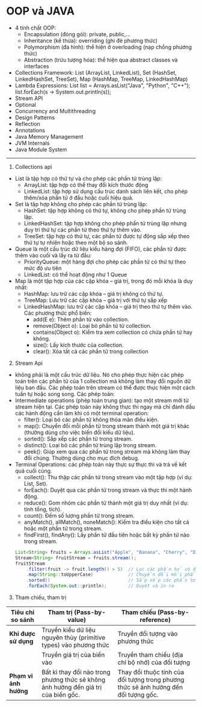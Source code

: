 # OOP và JAVA
- 4 tính chất OOP: 
    - Encapsulation (đóng gói): private, public,...
    - Inheritance (kế thừa): overriding (ghi đè phương thức)
    - Polymorphism (đa hình): thể hiện ở overloading (nạp chồng phương thức)
    - Abstraction (trừu tượng hóa): thể hiện qua abstract classes và interfaces
-  Collections Framework: List (ArrayList, LinkedList), Set (HashSet, LinkedHashSet, TreeSet), Map (HashMap, TreeMap, LinkedHashMap)
-  Lambda Expressions: List<String> list = Arrays.asList("Java", "Python", "C++"); list.forEach(s -> System.out.println(s));
- Stream API
- Optional
- Concurrency and Multithreading
- Design Patterns
- Reflection
- Annotations
- Java Memory Management
- JVM Internals
- Java Module System

-------

1. Collections api
- List là tập hợp có thứ tự và cho phép các phần tử trùng lặp: 
    + ArrayList: tập hợp có thể thay đổi kích thước động
    + LinkedList: tập hợp sử dụng cấu trúc danh sách liên kết, cho phép thêm/xóa phần tử  ở đầu hoặc cuối hiệu quả.
- Set là tập hợp không cho phép các phần tử trùng lặp:
    + HashSet: tập hợp không có thứ tự, không cho phép phần tử trùng  lặp.
    + LinkedHashSet: tập hợp không cho phép phần tử trùng lặp nhưng duy trì thứ tự các phần tử theo thứ tự thêm vào.
    + TreeSet: tập hợp có thứ tự, các phần tử được tự động sắp xếp theo thứ tự tự nhiên hoặc theo một bộ so sánh.
- Queue là một cấu trúc dữ liệu kiểu hàng đợi (FIFO), các phần tử được thêm vào cuối và lấy ra từ đầu: 
    + PriorityQueue: một hàng đợi cho phép các phần tử có thứ tự theo mức độ ưu tiên
    + LinkedList: có thể hoạt động như 1 Queue
- Map là một tập hợp của các cặp khóa – giá trị, trong đó mỗi khóa là duy nhất:
    + HashMap: lưu trữ các cặp khóa – giá trị không có thứ tự.
    + TreeMap: Lưu trữ các cặp khóa – giá trị với thứ tự sắp xếp
    + LinkedHashMap: lưu trữ các cặp khóa – giá trị theo thứ tự thêm vào.
Các phương thức phổ biến:
        - add(E e): Thêm phần tử vào collection.
        - remove(Object o): Loại bỏ phần tử từ collection.
        - contains(Object o): Kiểm tra xem collection có chứa phần tử hay không.
        - size(): Lấy kích thước của collection.
        - clear(): Xóa tất cả các phần tử trong collection 
2. Stream Api
- không phải là một cấu trúc dữ liệu. Nó cho phép thực hiện các phép toán trên các phần tử của 1 collection mà không làm thay đổi nguồn dữ liệu ban đầu. Các phép toán trên stream có thể được thực hiện một cách tuần tự hoặc song song. Các phép toán:
- Intermediate operations (phép toán trung gian): tạo một stream mới từ stream hiện tại. Các phép toán này không thực thi ngay mà chỉ đánh dấu các hành động cần làm khi có một terminal operation:
    - filter(): Loại bỏ các phần tử không thỏa mãn điều kiện.
    - map(): Chuyển đổi mỗi phần tử trong stream thành một giá trị khác (thường dùng cho việc biến đổi kiểu dữ liệu).
    - sorted(): Sắp xếp các phần tử trong stream.
    - distinct(): Loại bỏ các phần tử trùng lặp trong stream.
    - peek(): Giúp xem qua các phần tử trong stream mà không làm thay đổi chúng. Thường dùng cho mục đích debug. 
- Terminal Operations: các phép toán này thực sự thực thi và trả về kết quả cuối cùng.
    - collect(): Thu thập các phần tử trong stream vào một tập hợp (ví dụ: List, Set).
    - forEach(): Duyệt qua các phần tử trong stream và thực thi một hành động.
    - reduce(): Gom nhóm các phần tử thành một giá trị duy nhất (ví dụ: tính tổng, tích).
    - count(): Đếm số lượng phần tử trong stream.
    - anyMatch(), allMatch(), noneMatch(): Kiểm tra điều kiện cho tất cả hoặc một phần tử trong stream.
    - findFirst(), findAny(): Lấy phần tử đầu tiên hoặc bất kỳ phần tử nào trong stream. 
    ```java
    List<String> fruits = Arrays.asList("Apple", "Banana", "Cherry", "Date");
    Stream<String> fruitStream = fruits.stream();
    fruitStream
        .filter(fruit -> fruit.length() > 5)  // Lọc các phần tử có độ dài lớn hơn 5
        .map(String::toUpperCase)             // Chuyển đổi mỗi phần tử thành chữ hoa
        .sorted()                             // Sắp xếp các phần tử
        .forEach(System.out::println);        // Duyệt và in ra
    ```
3. Tham chiếu, tham trị

| Tiêu chí so sánh         | Tham trị (Pass-by-value)                                       | Tham chiếu (Pass-by-reference)                              |
|--------------------------|---------------------------------------------------------------|-------------------------------------------------------------|
| **Khi được sử dụng**     | Truyền kiểu dữ liệu nguyên thủy (primitive types) vào phương thức | Truyền đối tượng vào phương thức                            |
|                          | Truyền giá trị của biến vào                                  | Truyền tham chiếu (địa chỉ bộ nhớ) của đối tượng            |
| **Phạm vi ảnh hưởng**    | Bất kì thay đổi nào trong phương thức sẽ không ảnh hưởng đến giá trị của biến gốc. | Thay đổi thuộc tính của đối tượng trong phương thức sẽ ảnh hưởng đến đối tượng gốc. |


 

